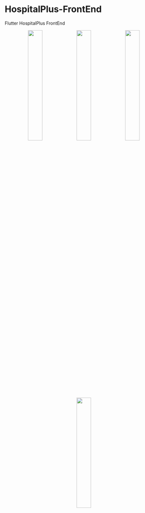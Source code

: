 # HospitalPlus-FrontEnd
 Flutter HospitalPlus FrontEnd

<p align="center">
  <img src="hastaekranı/login.png" width="30%" height="30%">
  <img src="hastaekranı/register.png" width="30%" height="30%">
  <img src="hastaekranı/homepage.png" width="30%" height="30%">
  <img src="hastaekranı/profile.png" width="30%" height="30%">
</p>
